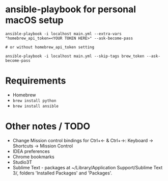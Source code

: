 # ansible-playbook for personal macOS setup

```
ansible-playbook -i localhost main.yml --extra-vars "homebrew_api_token=<YOUR TOKEN HERE>" --ask-become-pass

# or without homebrew_api_token setting

ansible-playbook -i localhost main.yml --skip-tags brew_token --ask-become-pass

```

# Requirements

* Homebrew
* `brew install python`
* `brew install ansible`

# Other notes / TODO

* Change Mission control bindings for Ctrl+&larr; & Ctrl+&rarr;: Keyboard -> Shortcuts -> Mission Control
* IDEA preferences
* Chrome bookmarks
* Studio3T
* Sublime Text - packages at ~/Library/Application Support/Sublime Text 3/, folders 'Installed Packages' and 'Packages'.
